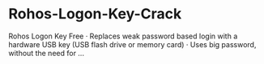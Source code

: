 # Rohos-Logon-Key-Crack
Rohos Logon Key Free · Replaces weak password based login with a hardware USB key (USB flash drive or memory card) · Uses big password, without the need for ...

